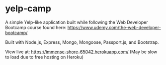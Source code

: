 # yelp-camp
A simple Yelp-like application built while following the Web Developer Bootcamp course found here: https://www.udemy.com/the-web-developer-bootcamp/

Built with Node.js, Express, Mongo, Mongoose, Passport.js, and Bootstrap.

View live at: https://immense-shore-65042.herokuapp.com/
(May be slow to load due to free hosting on Heroku)
